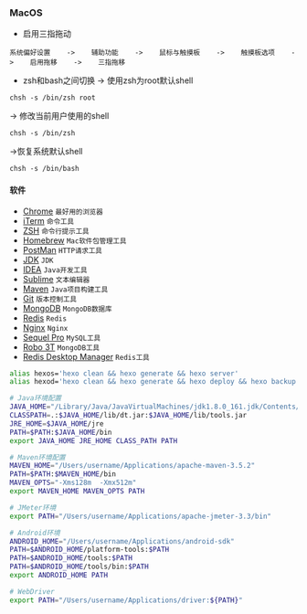 ### MacOS

* 启用三指拖动
```
系统偏好设置    ->    辅助功能    ->    鼠标与触摸板    ->    触摸板选项    ->    启用拖移    ->    三指拖移
```

* zsh和bash之间切换
-> 使用zsh为root默认shell
```
chsh -s /bin/zsh root
```

-> 修改当前用户使用的shell
```
chsh -s /bin/zsh
```

->恢复系统默认shell
```
chsh -s /bin/bash
```

#### 软件
* [Chrome](http://www.google.cn/chrome/browser/desktop/index.html)    `最好用的浏览器`
* [iTerm](http://www.iterm2.com/)    `命令工具`
* [ZSH](http://ohmyz.sh/)    `命令行提示工具`
* [Homebrew](https://brew.sh/)    `Mac软件包管理工具`
* [PostMan](https://www.getpostman.com/)    `HTTP请求工具`
* [JDK](http://www.oracle.com/technetwork/java/javase/downloads/index.html)    `JDK`
* [IDEA](https://www.jetbrains.com/idea/)    `Java开发工具`
* [ Sublime](http://www.sublimetext.com/)    `文本编辑器`
* [Maven](http://maven.apache.org/download.cgi)    `Java项目构建工具`
* [Git](https://git-scm.com/download/)    `版本控制工具`
* [MongoDB](https://www.mongodb.com/download-center#atlas)    `MongoDB数据库`
* [Redis](https://redis.io/download)    `Redis`
* [Nginx](http://nginx.org/en/download.html)    `Nginx`
* [Sequel Pro](http://www.sequelpro.com/)    `MySQL工具`
* [Robo 3T](https://robomongo.org/)    `MongoDB工具`
* [Redis Desktop Manager](https://redisdesktop.com/download)    `Redis工具`

```bash
alias hexos='hexo clean && hexo generate && hexo server'
alias hexod='hexo clean && hexo generate && hexo deploy && hexo backup'

# Java环境配置
JAVA_HOME="/Library/Java/JavaVirtualMachines/jdk1.8.0_161.jdk/Contents/Home"
CLASSPATH=.:$JAVA_HOME/lib/dt.jar:$JAVA_HOME/lib/tools.jar
JRE_HOME=$JAVA_HOME/jre
PATH=$PATH:$JAVA_HOME/bin
export JAVA_HOME JRE_HOME CLASS_PATH PATH

# Maven环境配置
MAVEN_HOME="/Users/username/Applications/apache-maven-3.5.2"
PATH=$PATH:$MAVEN_HOME/bin
MAVEN_OPTS="-Xms128m  -Xmx512m"
export MAVEN_HOME MAVEN_OPTS PATH

# JMeter环境
export PATH="/Users/username/Applications/apache-jmeter-3.3/bin"

# Android环境
ANDROID_HOME="/Users/username/Applications/android-sdk"
PATH=$ANDROID_HOME/platform-tools:$PATH
PATH=$ANDROID_HOME/tools:$PATH
PATH=$ANDROID_HOME/tools/bin:$PATH
export ANDROID_HOME PATH

# WebDriver
export PATH="/Users/username/Applications/driver:${PATH}"
```